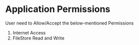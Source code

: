 # Application Permissions

User need to Allow/Accept the below-mentioned Permissions

1. Internet Access
2. FileStore Read and Write

